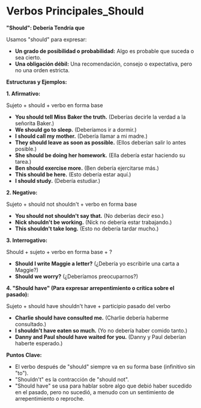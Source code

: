 # Verbos Principales_Should



**"Should": Debería   Tendría que**

Usamos "should" para expresar:

*   **Un grado de posibilidad o probabilidad:** Algo es probable que suceda o sea cierto.
*   **Una obligación débil:**  Una recomendación, consejo o expectativa, pero no una orden estricta.

**Estructuras y Ejemplos:**

**1. Afirmativo:**

Sujeto + should + verbo en forma base

*   **You should tell Miss Baker the truth.** (Deberías decirle la verdad a la señorita Baker.)
*   **We should go to sleep.** (Deberíamos ir a dormir.)
*   **I should call my mother.** (Debería llamar a mi madre.)
*   **They should leave as soon as possible.** (Ellos deberían salir lo antes posible.)
*   **She should be doing her homework.** (Ella debería estar haciendo su tarea.)
*   **Ben should exercise more.** (Ben debería ejercitarse más.)
*   **This should be here.** (Esto debería estar aquí.)
*   **I should study.** (Debería estudiar.)

**2. Negativo:**

Sujeto + should not   shouldn't + verbo en forma base

*   **You should not shouldn't say that.** (No deberías decir eso.)
*   **Nick shouldn't be working.** (Nick no debería estar trabajando.)
*   **This shouldn't take long.** (Esto no debería tardar mucho.)

**3. Interrogativo:**

Should + sujeto + verbo en forma base + ?

*   **Should I write Maggie a letter?** (¿Debería yo escribirle una carta a Maggie?)
*   **Should we worry?** (¿Deberíamos preocuparnos?)

**4. "Should have" (Para expresar arrepentimiento o crítica sobre el pasado):**

Sujeto + should have   shouldn't have + participio pasado del verbo

*   **Charlie should have consulted me.** (Charlie debería haberme consultado.)
*   **I shouldn't have eaten so much.** (Yo no debería haber comido tanto.)
*   **Danny and Paul should have waited for you.** (Danny y Paul deberían haberte esperado.)

**Puntos Clave:**

*   El verbo después de "should" siempre va en su forma base (infinitivo sin "to").
*   "Shouldn't" es la contracción de "should not".
*   "Should have" se usa para hablar sobre algo que debió haber sucedido en el pasado, pero no sucedió, a menudo con un sentimiento de arrepentimiento o reproche.


